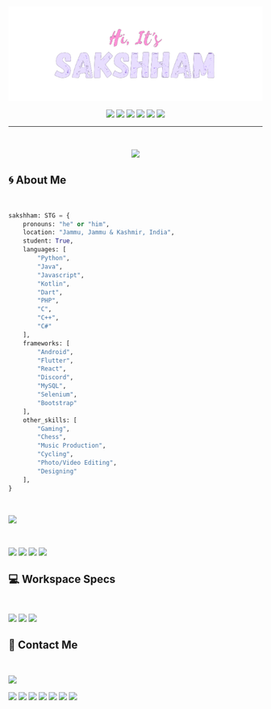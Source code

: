 <p align="center">
    <a href="https://sakshhamthecoder.github.io">
        <img src="gh_banner.png">
    </a>
</p>
<p align="center">
    <img src="https://komarev.com/ghpvc/?username=sakshhamthecoder&label=Profile%20views&color=ff91d6&style=flat " /> 
    <img src="https://img.shields.io/github/followers/sakshhamthecoder?color=black&style=social" /> 
    <img src="https://img.shields.io/github/stars/sakshhamthecoder?style=social" /> 
    <img src="https://img.shields.io/twitter/follow/IamSakshham_28?label=Followers&style=social" /> 
    <img src="https://img.shields.io/twitch/status/sakshhamthegamer?label=Status&style=social" /> 
    <img src="https://img.shields.io/youtube/channel/subscribers/UCKL3OhXxXXoM6bNStopEUWA?style=social" /> 
</p>

---

<br>


<p align="center">
<img src="https://github-readme-stats.vercel.app/api?username=SakshhamTheCoder&count_private=true&hide=contribs&show_icons=true&theme=midnight-purple&border_radius=20&border_color=e8defe&title_color=ff91d6&ring_color=e8ddfe"/>

<br>

<h2>🌀 About Me </h2>

<br>

```python
sakshham: STG = {
    pronouns: "he" or "him",
    location: "Jammu, Jammu & Kashmir, India",
    student: True,
    languages: [
        "Python",
        "Java",
        "Javascript",
        "Kotlin",
        "Dart",
        "PHP",
        "C",
        "C++",
        "C#"
    ],
    frameworks: [
        "Android",
        "Flutter",
        "React",
        "Discord",
        "MySQL",
        "Selenium",
        "Bootstrap"
    ], 
    other_skills: [
        "Gaming",
        "Chess",
        "Music Production",
        "Cycling",
        "Photo/Video Editing",
        "Designing"
    ],
}
```

<br>

![](https://github-readme-stats.vercel.app/api/top-langs/?username=sakshhamthecoder&hide=c%2B%2B,HTML,CSS,CMake&layout=compact&theme=midnight-purple&border_radius=20&border_color=e8defe&title_color=ff91d6&ring_color=e8ddfe&custom_title=Most%20Used%20Languages%20on%20Github&card_width=400)

<br>

[![](https://github-readme-stats.vercel.app/api/pin/?username=sakshhamthecoder&repo=cowin_certificate_downloader_app&theme=midnight-purple&border_radius=20&border_color=e8defe&title_color=ff91d6&ring_color=e8ddfe)](https://github.com/SakshhamTheCoder/cowin_certificate_downloader_app)
[![](https://github-readme-stats.vercel.app/api/pin/?username=sakshhamthecoder&repo=gdmun2022-website&theme=midnight-purple&border_radius=20&border_color=e8defe&title_color=ff91d6&ring_color=e8ddfe)](https://github.com/SakshhamTheCoder/gdmun2022-website)
[![](https://github-readme-stats.vercel.app/api/pin/?username=sakshhamthecoder&repo=flutter_youtube_downloader&theme=midnight-purple&border_radius=20&border_color=e8defe&title_color=ff91d6&ring_color=e8ddfe)](https://github.com/SakshhamTheCoder/flutter_youtube_downloader)
[![](https://github-readme-stats.vercel.app/api/pin/?username=sakshhamthecoder&repo=eventopia-ft-thapar&theme=midnight-purple&border_radius=20&border_color=e8defe&title_color=ff91d6&ring_color=e8ddfe)](https://github.com/SakshhamTheCoder/eventopia-ft-thapar)

<h2>💻 Workspace Specs </h2>

<br>

![](https://img.shields.io/badge/Windows-Dell_G3_3500-0078D6?style=for-the-badge&logo=windows&logoColor=white)
![](https://img.shields.io/badge/Intel-Core_i5_10th-0071C5?style=for-the-badge&logo=intel&logoColor=white)
![](https://img.shields.io/badge/NVIDIA-GTX1650-76B900?style=for-the-badge&logo=nvidia&logoColor=white)


<h2>👋 Contact Me </h2>

<br>

[![](https://img.shields.io/badge/website-000000?style=for-the-badge&logo=About.me&logoColor=white)](https://sakshhamthecoder.github.io/)

[![](https://img.shields.io/badge/Instagram-E4405F?style=for-the-badge&logo=instagram&logoColor=white)](https://www.instagram.com/iamsakshham_28/)
[![](https://img.shields.io/badge/Twitter-1DA1F2?style=for-the-badge&logo=twitter&logoColor=white)](https://twitter.com/iamsakshham_28)
[![](https://img.shields.io/badge/Reddit-FF4500?style=for-the-badge&logo=reddit&logoColor=white)](https://www.reddit.com/user/SakshhamTheGamer/)
[![](https://img.shields.io/badge/Spotify-1ED760?&style=for-the-badge&logo=spotify&logoColor=white)](https://open.spotify.com/user/dwfi2gnrcbj8ly18nr513qcxh)
[![](https://img.shields.io/badge/Twitch-9146FF?style=for-the-badge&logo=twitch&logoColor=white)](https://www.twitch.tv/sakshhamthegamer)
[![](https://img.shields.io/badge/Stack_Overflow-FE7A16?style=for-the-badge&logo=stack-overflow&logoColor=white)](https://stackoverflow.com/users/14649187/sakshhamthecoder)
[![](https://img.shields.io/badge/YouTube-FF0000?style=for-the-badge&logo=youtube&logoColor=white)](https://www.youtube.com/channel/UCKL3OhXxXXoM6bNStopEUWA)

